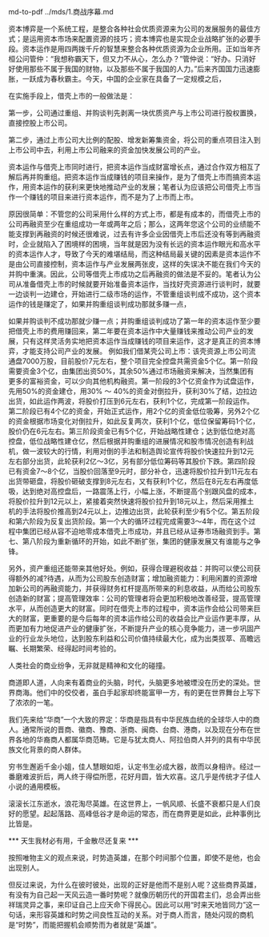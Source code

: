 md-to-pdf ../mds/1.商战序幕.md

资本博弈是一个系统工程，是整合各种社会优质资源来为公司的发展服务的最佳方式；是运用资本市场来配置资源的技巧；资本博弈也是实现企业战略扩张的必要手段。资本运作是用四两拨千斤的智慧来整合各种优质资源为企业所用。正如当年齐桓公问管仲：“我想称霸天下，但又力不从心，怎么办？”管仲说：“好办。只消好好使用那些不属于我国的财物，以及那些不属于我国的人力。”后来齐国国力迅速膨胀，一跃成为春秋霸主。今天，中国的企业家在具备了一定规模之后，

在实施手段上，借壳上市的一般做法是：

第一步，公司通过重组、并购谈判先剥离一块优质资产与上市公司进行股权置换，直接控股上市公司。

第二步，通过上市公司大比例的配股、增发新筹集资金，将公司的重点项目注入到上市公司中去，利用上市公司融来的资金加快发展公司的产业。

资本运作与借壳上市同时进行，把资本运作当成财富增长点，通过合作双方相互了解后再并购重组。把资本运作当成赚钱的项目来操作，是为了借壳上市而搞资本运作，用资本运作的获利来更快地推动产业的发展；笔者认为应该把公司借壳上市当作一个赚钱的项目来进行资本运作，而不是为了上市而上市。

原因很简单：不管您的公司采用什么样的方式上市，都是有成本的，而借壳上市的公司再融资至少在重组成功一年或两年之后；那么，这两年您这个公司的业绩能不能支撑到再融资的时候还很难说，过去有许多企业因借壳上市后还没有等到再融资时，企业就陷入了困境样的困境，当年就是因为没有长远的资本运作眼光和高水平的资本运作人才，导致了今天的难堪结局，而这种结局最关键的因素是资本运作不是由公司直接控制，资本运作与产业发展两张皮，这样的失误决不能在我们今天的并购中重演。因此，公司等借壳上市成功之后再融资的做法是不妥的。笔者认为公司从准备借壳上市的时候就要开始准备资本运作，当找好壳资源进行谈判时，就要一边谈判一边建仓，开始进行二级市场的运作，不管重组谈判成不成功，这个资本运作的钱是赚定了，如果并购重组谈判成功那就多赚一点，

如果并购谈判不成功那就少赚一点；并购重组谈判成功了第一年的资本运作至少要把借壳上市的费用赚回来，第二年要在资本运作中大量赚钱来推动公司产业的发展，只有这样灵活务实地把资本运作当成赚钱的项目来运作，这才是真正的资本博弈，才能支持公司产业的发展。
例如我们借某壳公司上市：该壳资源上市公司流通盘7000万股，目前股价7元左右，整个项目完全控盘共需资金5个亿。第一阶段需要资金3个亿，由集团出资50%，其余50%通过市场融资来解决，当然集团有更多的富裕资金，可以少向其他机构融资。第一阶段的3个亿资金作为试盘运作，先用50%的资金建仓，用30% ～ 40%的资金对倒拉升，获利30%了结，边拉边出货，如此运作两波，将股价打压到6元左右，获利1个亿，完成第一阶段运作。第二阶段已有4个亿的资金，开始正式运作，用2个亿的资金低位吸筹，另外2个亿的资金根据市场变化对倒拉升，如此反复两次，获利1个亿，低位保留筹码1个亿，股价仍在6元左右。第三阶段资金已有5个亿，开始战略性建仓；达到低位绝对高控盘，低位战略性建仓亿，然后根据并购重组的进展情况和股市情况创造有利战机，做一波较大的行情，利用对倒的手法和制造舆论宣传将股价快速拉升到12元左右部分出货，此轮获利2亿～3亿，另有部分低位筹码等其股价下跌。第四阶段已有资金7～8个亿，当股价回落至9元时，部分补仓，迅速将股价拉升到11元左右出货带砸盘，将股价砸破支撑到8元左右，又有获利1个亿，然后在8元左右再度低吸，达到绝对高控盘后，一路震荡上行，小幅上涨，不断提高个别跟风盘的成本，将股价拉升到12元以上，紧接着突然快速将股价拉升到18元以上，然后采用推土机的手法将股价推高到24元以上，边推边出货，此轮获利至少有5个亿。第五阶段和第六阶段为反复出货阶段。第一个大的循环过程完成需要3～4年，而在这个过程中集团已经从容不迫地零成本借壳上市成功，并且已经从证券市场融资到手。第七、第八阶段为重新循环的开始，如此不断扩张，集团的健康发展又有谁能与之争锋。

另外，资产重组还能带来其他好处。例如，获得合理避税收益：并购可以使公司获得额外的减?待遇，从而为公司股东创造财富；增加融资能力：利用闲置的资源增加新公司的再融资能力，并获得财务杠杆提高所带来的利息收益，从而给公司股东创造新的财富；提高管理效率：公司的管理者将会更加积极地改善经营，提高管理水平，从而创造更大的财富。同时在借壳上市的过程中，资本运作会给公司带来巨大的财富，更重要的是今后每年的资本运作给公司的收益会比产业运作更丰厚，从而更加有力地促进产业的健康扩张，不断提升产业的核心竞争能力，进一步巩固产业的行业龙头地位，达到股东利益和公司价值持续最大化，成为出类拔萃、高瞻远瞩、长期繁荣、经得起时间考验的。



人类社会的商业纷争，无非就是精神和文化的碰撞。

商道即人道，人向来有着商业的头脑，时代，头脑更多地被堙没在历史的深处。世界商海。他们中的佼佼者，虽白手起家却终能富甲一方，有的更在世界舞台上写下了浓浓的一笔。

我们先来给“华商”一个大致的界定：华商是指具有中华民族血统的全球华人中的商人。通常所说的晋商、徽商、豫商、浙商、闽商、台商、港商，以及现在分布在世界各地的华裔商人都属华商范畴。它是与犹太商人、阿拉伯商人并列的具有中华民族文化背景的商人群体。


穷书生邂逅千金小姐，佳人慧眼如炬，认定书生必成大器，故而以身相许。经过一番磨难波折后，两人终于得偿所愿，花好月圆，皆大欢喜。这几乎是传统才子佳人小说的通用模板。

滚滚长江东逝水，浪花淘尽英雄。在这世界上，一帆风顺、长盛不衰都只是人们良好的愿望。起起落路、高峰低谷才是命运的常态，而在商界更是如此，此种事例比比皆是。


*** 天生我材必有用，千金散尽还复来 ***

按照唯物主义的观点来说，时势造英雄，在那个时间那个位置，即使不是他，也会出现别人。

但反过来说，为什么在彼时彼处，出现的正好是他而不是别人呢？这些商界英雄，有没有为自己起一天风云造一番时势呢？就像历朝历代的开国君主们，总会弄出些祥瑞灵异之事，来印证自己上应天命下得民心。因此可以用“时来天地皆同力”这一句话，来形容英雄和时势之间良性互动的关系。对于商人而言，随处闪现的商机是“时势”，而能把握机会顺势而为者就是“英雄”。



